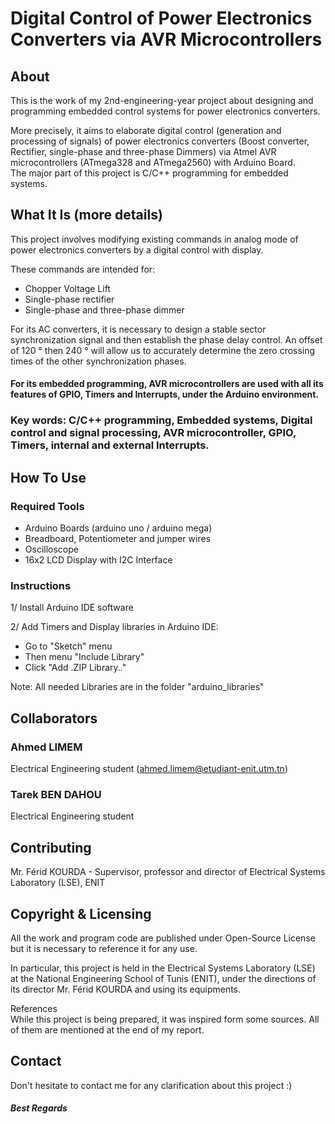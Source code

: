# Digital Control of Power Electronics Converters via AVR Microcontrollers

## About
This is the work of my 2nd-engineering-year project about designing and programming embedded control systems for power electronics converters. 

More precisely, it aims to elaborate digital control (generation and processing of signals) of power electronics converters (Boost converter, Rectifier, single-phase and three-phase Dimmers) via Atmel AVR microcontrollers (ATmega328 and ATmega2560) with Arduino Board. \
The major part of this project is C/C++ programming for embedded systems.

## What It Is (more details)

This project involves modifying existing commands in analog mode of power electronics converters by a digital control with display. 

These commands are intended for:
- Chopper Voltage Lift
- Single-phase rectifier
- Single-phase and three-phase dimmer

For its AC converters, it is necessary to design a stable sector synchronization signal and then establish the phase delay control.
An offset of 120 ° then 240 ° will allow us to accurately determine the zero crossing times of the other synchronization phases.

#### For its embedded programming, AVR microcontrollers are used with all its features of GPIO, Timers and Interrupts, under the Arduino environment.

### Key words: C/C++ programming, Embedded systems, Digital control and signal processing, AVR microcontroller, GPIO, Timers, internal and external Interrupts.

## How To Use

### Required Tools
- Arduino Boards (arduino uno / arduino mega)
- Breadboard, Potentiometer and jumper wires
- Oscilloscope
- 16x2 LCD Display with I2C Interface

### Instructions

1/ Install Arduino IDE software

2/ Add Timers and Display libraries in Arduino IDE:
- Go to "Sketch" menu
- Then menu "Include Library"
- Click "Add .ZIP Library.."

Note: All needed Libraries are in the folder "arduino_libraries"

## Collaborators

### Ahmed LIMEM 
Electrical Engineering student (ahmed.limem@etudiant-enit.utm.tn)
### Tarek BEN DAHOU
Electrical Engineering student

## Contributing
Mr. Férid KOURDA - Supervisor, professor and director of Electrical Systems Laboratory (LSE), ENIT

## Copyright & Licensing
All the work and program code are published under Open-Source License but it is necessary to reference it for any use.

In particular, this project is held in the Electrical Systems Laboratory (LSE) at the National Engineering School of Tunis (ENIT), under the directions of its director Mr. Férid KOURDA and using its equipments.

References \
While this project is being prepared, it was inspired form some sources. All of them are mentioned at the end of my report.

## Contact
Don't hesitate to contact me for any clarification about this project :)

##### Best Regards
